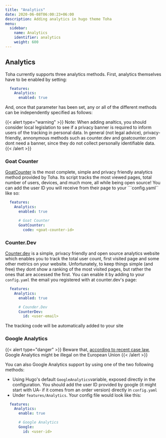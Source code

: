 ```yaml
---
title: "Analytics"
date: 2020-06-08T06:00:23+06:00
description: Adding analytics in hugo theme Toha
menu:
  sidebar:
    name: Analytics
    identifier: analytics
    weight: 600
---
```


## Analytics

Toha currently supports three analytics methods. First, analytics themselves have to be enabled by setting:

```yaml
  features:
    Analytics:
      enabled: true
```

And, once that parameter has been set, any or all of the different methods can be independently specified as follows:

{{< alert type="warning" >}}
Note: When adding analtics, you should consider local legislation to see if a privacy banner is required to inform users of the tracking in personal data. In general (not legal advice), privacy-friendly, annonymous methods such as counter.dev and goatcounter.com dont need a banner, since they do not collect personally identifiable data.
{{< /alert >}}

### Goat Counter

[GoatCounter](https://www.goatcounter.com/) is the most complete, simple and privacy friendly analytics method provided by Toha. Its script tracks the most viewed pages, total number of users, devices, and much more, all while being open source! You can add the user ID you will receive from their page to your ```config.yaml`` like so:

```yaml
  features:
    Analytics:
      enabled: true

      # Goat Counter
      GoatCounter:
        code: <goat-counter-id>
```

### Counter.Dev

[Counter.dev](https://counter.dev) is a simple, privacy friendly and open source analytics website which enables you to track the total user count, first visited page and some other metrics on your website. Unfortunately, to keep things simple (and free) they dont show a ranking of the most visited pages, but rather the ones that are accessed the first. You can enable it by adding to your ```config.yaml``` the email you registered with at counter.dev's page:

```yaml
  features:
    Analytics:
      enabled: true

      # Counder.Dev
      CounterDev:
        id: <user-email>
```

The tracking code will be automatically added to your site

### Google Analytics

{{< alert type="danger" >}}
Beware that, [according to recent case law](https://www.euractiv.com/section/politics/short_news/use-of-google-analytics-violates-eu-law-austrian-authority-rules/), Google Analytics might be illegal on the European Union
{{< /alert >}}

You can also Google Analytics support by using one of the two following methods:

* Using Hugo's default ```GoogleAnalytics```variable, exposed directly in the configuration. You should add the user ID provided by google (it might start with UA- if it comes from an order version) directly in ```config.yaml```
* Under ```features/Analytics```. Your config file would look like this:

```yaml
  features:
    Analytics:
      enable: true

      # Google Analytics
      Google:
        id: <user-id>
```

